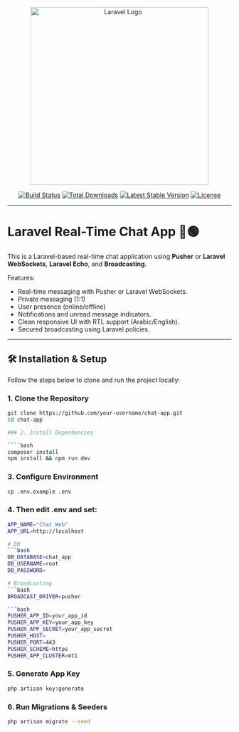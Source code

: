 <p align="center">
    <a href="https://laravel.com" target="_blank">
        <img src="https://raw.githubusercontent.com/laravel/art/master/logo-lockup/5%20SVG/2%20CMYK/1%20Full%20Color/laravel-logolockup-cmyk-red.svg" width="400" alt="Laravel Logo">
    </a>
</p>

<p align="center">
    <a href="https://github.com/your-username/chat-app/actions"><img src="https://github.com/your-username/chat-app/workflows/tests/badge.svg" alt="Build Status"></a>
    <a href="https://packagist.org/packages/your-username/chat-app"><img src="https://img.shields.io/packagist/dt/laravel/framework" alt="Total Downloads"></a>
    <a href="https://packagist.org/packages/your-username/chat-app"><img src="https://img.shields.io/packagist/v/laravel/framework" alt="Latest Stable Version"></a>
    <a href="https://packagist.org/packages/your-username/chat-app"><img src="https://img.shields.io/packagist/l/laravel/framework" alt="License"></a>
</p>

---

# Laravel Real-Time Chat App 🔴🟢

This is a Laravel-based real-time chat application using **Pusher** or **Laravel WebSockets**, **Laravel Echo**, and **Broadcasting**.

Features:

-   Real-time messaging with Pusher or Laravel WebSockets.
-   Private messaging (1:1)
-   User presence (online/offline)
-   Notifications and unread message indicators.
-   Clean responsive UI with RTL support (Arabic/English).
-   Secured broadcasting using Laravel policies.

---

## 🛠 Installation & Setup

Follow the steps below to clone and run the project locally:

### 1. Clone the Repository

`````bash
git clone https://github.com/your-username/chat-app.git
cd chat-app

### 2. Install Dependencies

````bash
composer install
npm install && npm run dev

`````

### 3. Configure Environment

```bash
cp .env.example .env

```

### 4. Then edit .env and set:

````bash
APP_NAME="Chat Web"
APP_URL=http://localhost

# DB
```bash
DB_DATABASE=chat_app
DB_USERNAME=root
DB_PASSWORD=

# Broadcasting
```bash
BROADCAST_DRIVER=pusher

```bash
PUSHER_APP_ID=your_app_id
PUSHER_APP_KEY=your_app_key
PUSHER_APP_SECRET=your_app_secret
PUSHER_HOST=
PUSHER_PORT=443
PUSHER_SCHEME=https
PUSHER_APP_CLUSTER=mt1

````

### 5. Generate App Key

```bash
php artisan key:generate

```

### 6. Run Migrations & Seeders

```bash
php artisan migrate --seed

```
